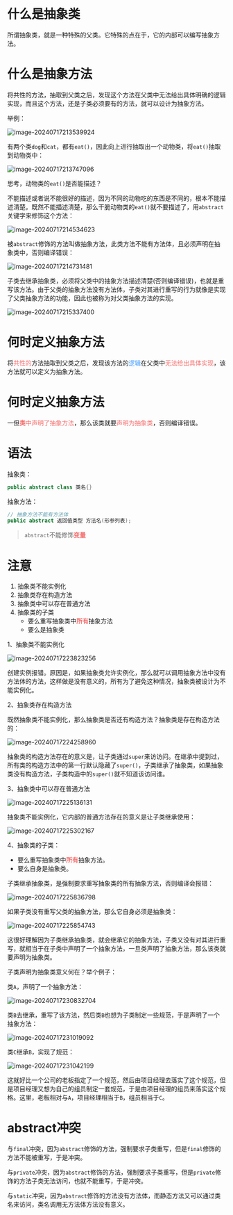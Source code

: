 # 什么是抽象类

所谓抽象类，就是一种特殊的父类。它特殊的点在于，它的内部可以编写抽象方法。



# 什么是抽象方法

将共性的方法，抽取到父类之后，发现这个方法在父类中无法给出具体明确的逻辑实现，而且这个方法，还是子类必须要有的方法，就可以设计为抽象方法。

举例：

![image-20240717213539924](assets/image-20240717213539924.png)

有两个类`dog`和`cat`，都有`eat()`，因此向上进行抽取出一个动物类，将`eat()`抽取到动物类中：

![image-20240717213747096](assets/image-20240717213747096.png)

思考，动物类的`eat()`是否能描述？

不能描述或者说不能很好的描述，因为不同的动物吃的东西是不同的，根本不能描述清楚。既然不能描述清楚，那么干脆动物类的`eat()`就不要描述了，用`abstract`关键字来修饰这个方法：

![image-20240717214534623](assets/image-20240717214534623.png)

被`abstract`修饰的方法叫做抽象方法，此类方法不能有方法体，且必须声明在抽象类中，否则编译错误：

![image-20240717214731481](assets/image-20240717214731481.png)

子类去继承抽象类，必须将父类中的抽象方法描述清楚(否则编译错误)，也就是重写该方法。由于父类的抽象方法没有方法体，子类对其进行重写的行为就像是实现了父类抽象方法的功能，因此也被称为对父类抽象方法的实现。

![image-20240717215337400](assets/image-20240717215337400.png)



# 何时定义抽象方法

将<font color='#F56C6C'>共性的</font>方法抽取到父类之后，发现该方法的<font color='#409EFF'>逻辑</font>在父类中<font color='#F56C6C'>无法给出具体实现</font>，该方法就可以定义为抽象方法。



# 何时定义抽象方法

一但<font color='#F56C6C'>**类**中声明了抽象方法</font>，那么该类就要<font color='#F56C6C'>声明为抽象类</font>，否则编译错误。



# 语法

抽象类：

```java
public abstract class 类名{}
```

抽象方法：

```java
// 抽象方法不能有方法体
public abstract 返回值类型 方法名(形参列表);
```

> `abstract`不能修饰<font color='#F56C6C'>**变量**</font>



# 注意

1. 抽象类不能实例化
2. 抽象类存在构造方法
3. 抽象类中可以存在普通方法
4. 抽象类的子类
   - 要么重写抽象类中<font color='#F56C6C'>**所有**</font>抽象方法
   - 要么是抽象类

1、抽象类不能实例化

![image-20240717223823256](assets/image-20240717223823256.png)

创建实例报错。原因是，如果抽象类允许实例化，那么就可以调用抽象方法中没有方法体的方法，这样做是没有意义的，所有为了避免这种情况，抽象类被设计为不能实例化。

2、抽象类存在构造方法

既然抽象类不能实例化，那么抽象类是否还有构造方法？抽象类是存在构造方法的：

![image-20240717224258960](assets/image-20240717224258960.png)

抽象类的构造方法存在的意义是，让子类通过`super`来访访问。在继承中提到过，所有类的构造方法中的第一行默认隐藏了`super()`，子类继承了抽象类，如果抽象类没有构造方法，子类构造中的`super()`就不知道该访问谁。

3、抽象类中可以存在普通方法

![image-20240717225136131](assets/image-20240717225136131.png)

抽象类不能实例化，它内部的普通方法存在的意义是让子类继承使用：

![image-20240717225302167](assets/image-20240717225302167.png)

4、抽象类的子类：

- 要么重写抽象类中<font color='#F56C6C'>**所有**</font>抽象方法。
- 要么自身是抽象类。

子类继承抽象类，是强制要求重写抽象类的所有抽象方法，否则编译会报错：

![image-20240717225836798](assets/image-20240717225836798.png)

如果子类没有重写父类的抽象方法，那么它自身必须是抽象类：

![image-20240717225854743](assets/image-20240717225854743.png)

这很好理解因为子类继承抽象类，就会继承它的抽象方法，子类又没有对其进行重写，就相当于在子类中声明了一个抽象方法，一旦类声明了抽象方法，那么该类就要声明为抽象类。

子类声明为抽象类意义何在？举个例子：

类`A`，声明了一个抽象方法：

![image-20240717230832704](assets/image-20240717230832704.png)

类`B`去继承，重写了该方法，然后类`B`也想为子类制定一些规范，于是声明了一个抽象方法：

![image-20240717231019092](assets/image-20240717231019092.png)

类`C`继承`B`，实现了规范：

![image-20240717231042199](assets/image-20240717231042199.png)

这就好比一个公司的老板指定了一个规范，然后由项目经理去落实了这个规范，但是项目经理又想为自己的组员制定一套规范，于是由项目经理的组员来落实这个规格。这里，老板相对与`A`，项目经理相当于`B`，组员相当于`C`。



# abstract冲突

与`final`冲突，因为`abstract`修饰的方法，强制要求子类重写，但是`final`修饰的方法不能被重写，于是冲突。

与`private`冲突，因为`abstract`修饰的方法，强制要求子类重写，但是`private`修饰的方法子类无法访问，也就不能重写，于是冲突。

与`static`冲突，因为`abstract`修饰的方法没有方法体，而静态方法又可以通过类名来访问，类名调用无方法体方法没有意义。